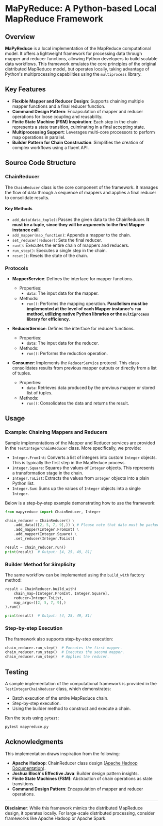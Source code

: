 # MaPyReduce: A Python-based Local MapReduce Framework

## Overview

**MaPyReduce** is a local implementation of the MapReduce computational model. It offers a lightweight framework for processing data through mapper and reducer functions, allowing Python developers to build scalable data workflows. This framework emulates the core principles of the original distributed MapReduce model, but operates locally, taking advantage of Python's multiprocessing capabilities using the `multiprocess` library.

## Key Features

- **Flexible Mapper and Reducer Design**: Supports chaining multiple mapper functions and a final reducer function.
- **Command Design Pattern**: Encapsulation of mapper and reducer operations for loose coupling and reusability.
- **Finite State Machine (FSM) Inspiration**: Each step in the chain represents a state transition, culminating in a final accepting state.
- **Multiprocessing Support**: Leverages multi-core processors to perform map operations in parallel.
- **Builder Pattern for Chain Construction**: Simplifies the creation of complex workflows using a fluent API.

## Source Code Structure

### ChainReducer

The `ChainReducer` class is the core component of the framework. It manages the flow of data through a sequence of mappers and applies a final reducer to consolidate results.

#### Key Methods
- `add_data(data_tuple)`: Passes the given data to the ChainReducer. **It must be a tuple, since they will be arguments to the first Mapper instance call**.
- `add_mapper(map_function)`: Appends a mapper to the chain.
- `set_reducer(reducer)`: Sets the final reducer.
- `run()`: Executes the entire chain of mappers and reducers.
- `run_step()`: Executes a single step in the chain.
- `reset()`: Resets the state of the chain.

### Protocols

- **MapperService**: Defines the interface for mapper functions.
  - Properties:
    - `data`: The input data for the mapper.
  - Methods:
    - `run()`: Performs the mapping operation. **Parallelism must be implemented at the level of each Mapper instance's `run` method, utilizing native Python libraries or the `multiprocess` library for efficiency.**

- **ReducerService**: Defines the interface for reducer functions.
  - Properties:
    - `data`: The input data for the reducer.
  - Methods:
    - `run()`: Performs the reduction operation.

- **Consumer**: Implements the `ReducerService` protocol. This class consolidates results from previous mapper outputs or directly from a list of tuples. 
  - Properties:
    - `data`: Retrieves data produced by the previous mapper or stored list of tuples.
  - Methods:
    - `run()`: Consolidates the data and returns the result.


## Usage

### Example: Chaining Mappers and Reducers

Sample implementations of the Mapper and Reducer services are provided in the `TestIntegerChainReducer` class. More specifically, we provide:
- `Integer.FromInt`: Converts a list of integers into custom `Integer` objects. This is typically the first step in the MapReduce process.
- `Integer.Square`: Squares the values of `Integer` objects. This represents a transformation stage in the chain.
- `Integer.ToList`: Extracts the values from `Integer` objects into a plain Python list.
- `Integer.Sum`: Sums up the values of `Integer` objects into a single `Integer`.

Below is a step-by-step example demonstrating how to use the framework:

```python
from mapyreduce import ChainReducer, Integer

chain_reducer = ChainReducer() \
    .add_data(([2, 5, 7, 9],)) \ # Please note that data must be packed in a tuple.
    .add_mapper(Integer.FromInt) \
    .add_mapper(Integer.Square) \
    .set_reducer(Integer.ToList)

result = chain_reducer.run()
print(result)  # Output: [4, 25, 49, 81]
```

### Builder Method for Simplicity

The same workflow can be implemented using the `build_with` factory method:

```python
result = ChainReducer.build_with(
    chain_map=[Integer.FromInt, Integer.Square],
    reducer=Integer.ToList,
    map_args=([2, 5, 7, 9],)
).run()

print(result)  # Output: [4, 25, 49, 81]
```

### Step-by-step Execution

The framework also supports step-by-step execution:

```python
chain_reducer.run_step()  # Executes the first mapper.
chain_reducer.run_step()  # Executes the second mapper.
chain_reducer.run_step()  # Applies the reducer.
```

## Testing

A sample implementation of the computational framework is provided in the `TestIntegerChainReducer` class, which demonstrates:
- Batch execution of the entire MapReduce chain.
- Step-by-step execution.
- Using the builder method to construct and execute a chain.

Run the tests using `pytest`:

```bash
pytest mapyreduce.py
```

## Acknowledgments

This implementation draws inspiration from the following:
- **Apache Hadoop**: ChainReducer class design ([Apache Hadoop Documentation](https://hadoop.apache.org/docs/stable/api/org/apache/hadoop/mapreduce/lib/chain/ChainReducer.html)).
- **Joshua Bloch's Effective Java**: Builder design pattern insights.
- **Finite State Machines (FSM)**: Abstraction of chain operations as state transitions.
- **Command Design Pattern**: Encapsulation of mapper and reducer operations.

---

**Disclaimer**: While this framework mimics the distributed MapReduce design, it operates locally. For large-scale distributed processing, consider frameworks like Apache Hadoop or Apache Spark.
